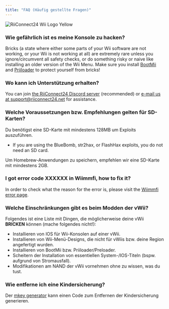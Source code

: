 ```yaml
---
title: "FAQ (Häufig gestellte Fragen)"
---
```


![RiiConnect24 Wii Logo Yellow](/images/Wii_Yellow_Gray.jpg)

### Wie gefährlich ist es meine Konsole zu hacken?
Bricks (a state where either some parts of your Wii software are not working, or your Wii is not working at all) are extremely rare unless you ignore/circumvent all safety checks, or do something risky or naive like installing an older version of the Wii Menu. Make sure you install [BootMii](bootmii) and [Priiloader](priiloader) to protect yourself from bricks!

### Wo kann ich Unterstützung erhalten?
You can join [the RiiConnect24 Discord server](https://discord.gg/rc24) (recommended) or [e-mail us at support@riiconnect24.net](mailto:support@riiconnect24.net) for assistance.

### Welche Voraussetzungen bzw. Empfehlungen gelten für SD-Karten?
Du benötigst eine SD-Karte mit mindestens 128MB um Exploits auszuführen.

- If you are using the BlueBomb, str2hax, or FlashHax exploits, you do not need an SD card.

Um Homebrew-Anwendungen zu speichern, empfehlen wir eine SD-Karte mit mindestens 2GB.

### I got error code XXXXXX in Wiimmfi, how to fix it?
In order to check what the reason for the error is, please visit the [Wiimmfi error page](https://wiimmfi.de/error).

### Welche Einschränkungen gibt es beim Modden der vWii?
Folgendes ist eine Liste mit Dingen, die möglicherweise deine vWii **BRICKEN** können (mache folgendes nicht!):
* Installieren von IOS für Wii-Konsolen auf einer vWii.
* Installieren von Wii-Menü-Designs, die nicht für vWiis bzw. deine Region angefertigt wurden.
* Installieren von BootMii bzw. Priiloader/Preloader.
* Scheitern der Installation von essentiellen System-/IOS-Titeln (bspw. aufgrund von Stromausfall).
* Modifikationen am NAND der vWii vornehmen ohne zu wissen, was du tust.

### Wie entferne ich eine Kindersicherung?
Der [mkey generator](https://mkey.salthax.org) kann einen Code zum Entfernen der Kindersicherung generieren.
